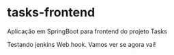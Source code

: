 # tasks-frontend
Aplicação em SpringBoot para frontend do projeto Tasks

Testando jenkins Web hook. Vamos ver se agora vai!
